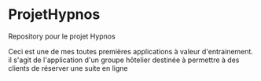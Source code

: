 # ProjetHypnos
Repository pour le projet Hypnos

Ceci est une de mes toutes premières applications à valeur d'entrainement.
il s'agit de l'application d'un groupe hôtelier destinée à permettre à des clients de réserver une suite en ligne

